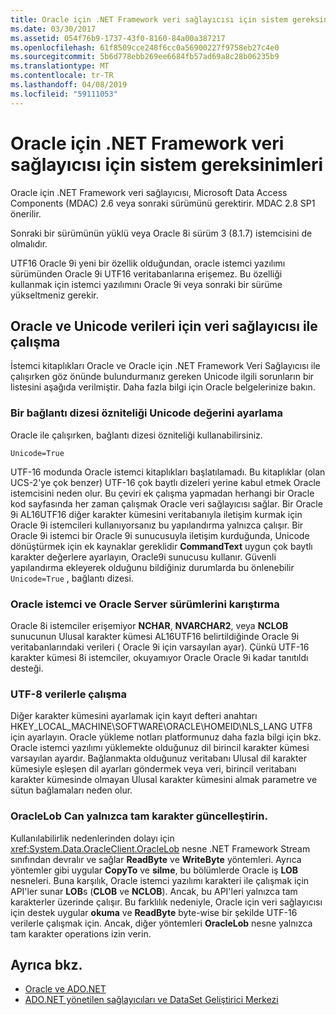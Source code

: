```yaml
---
title: Oracle için .NET Framework veri sağlayıcısı için sistem gereksinimleri
ms.date: 03/30/2017
ms.assetid: 054f76b9-1737-43f0-8160-84a00a387217
ms.openlocfilehash: 61f8509cce248f6cc0a56900227f9758eb27c4e0
ms.sourcegitcommit: 5b6d778ebb269ee6684fb57ad69a8c28b06235b9
ms.translationtype: MT
ms.contentlocale: tr-TR
ms.lasthandoff: 04/08/2019
ms.locfileid: "59111053"
---
```

# <a name="system-requirements-for-the-net-framework-data-provider-for-oracle"></a>Oracle için .NET Framework veri sağlayıcısı için sistem gereksinimleri
Oracle için .NET Framework veri sağlayıcısı, Microsoft Data Access Components (MDAC) 2.6 veya sonraki sürümünü gerektirir. MDAC 2.8 SP1 önerilir.  
  
 Sonraki bir sürümünün yüklü veya Oracle 8i sürüm 3 (8.1.7) istemcisini de olmalıdır.  
  
 UTF16 Oracle 9i yeni bir özellik olduğundan, oracle istemci yazılımı sürümünden Oracle 9i UTF16 veritabanlarına erişemez. Bu özelliği kullanmak için istemci yazılımını Oracle 9i veya sonraki bir sürüme yükseltmeniz gerekir.  
  
## <a name="working-with-the-data-provider-for-oracle-and-unicode-data"></a>Oracle ve Unicode verileri için veri sağlayıcısı ile çalışma  
 İstemci kitaplıkları Oracle ve Oracle için .NET Framework Veri Sağlayıcısı ile çalışırken göz önünde bulundurmanız gereken Unicode ilgili sorunların bir listesini aşağıda verilmiştir. Daha fazla bilgi için Oracle belgelerinize bakın.  
  
### <a name="setting-the-unicode-value-in-a-connection-string-attribute"></a>Bir bağlantı dizesi özniteliği Unicode değerini ayarlama  
 Oracle ile çalışırken, bağlantı dizesi özniteliği kullanabilirsiniz.  
  
```  
Unicode=True   
```  
  
 UTF-16 modunda Oracle istemci kitaplıkları başlatılamadı. Bu kitaplıklar (olan UCS-2'ye çok benzer) UTF-16 çok baytlı dizeleri yerine kabul etmek Oracle istemcisini neden olur. Bu çeviri ek çalışma yapmadan herhangi bir Oracle kod sayfasında her zaman çalışmak Oracle veri sağlayıcısı sağlar. Bir Oracle 9i AL16UTF16 diğer karakter kümesini veritabanıyla iletişim kurmak için Oracle 9i istemcileri kullanıyorsanız bu yapılandırma yalnızca çalışır. Bir Oracle 9i istemci bir Oracle 9i sunucusuyla iletişim kurduğunda, Unicode dönüştürmek için ek kaynaklar gereklidir **CommandText** uygun çok baytlı karakter değerlere ayarlayın, Oracle9i sunucusu kullanır. Güvenli yapılandırma ekleyerek olduğunu bildiğiniz durumlarda bu önlenebilir `Unicode=True` , bağlantı dizesi.  
  
### <a name="mixing-versions-of-oracle-client-and-oracle-server"></a>Oracle istemci ve Oracle Server sürümlerini karıştırma  
 Oracle 8i istemciler erişemiyor **NCHAR**, **NVARCHAR2**, veya **NCLOB** sunucunun Ulusal karakter kümesi AL16UTF16 belirtildiğinde Oracle 9i veritabanlarındaki verileri ( Oracle 9i için varsayılan ayar). Çünkü UTF-16 karakter kümesi 8i istemciler, okuyamıyor Oracle Oracle 9i kadar tanıtıldı desteği.  
  
### <a name="working-with-utf-8-data"></a>UTF-8 verilerle çalışma  
 Diğer karakter kümesini ayarlamak için kayıt defteri anahtarı HKEY_LOCAL_MACHINE\SOFTWARE\ORACLE\HOMEID\NLS_LANG UTF8 için ayarlayın. Oracle yükleme notları platformunuz daha fazla bilgi için bkz. Oracle istemci yazılımı yüklemekte olduğunuz dil birincil karakter kümesi varsayılan ayardır. Bağlanmakta olduğunuz veritabanı Ulusal dil karakter kümesiyle eşleşen dil ayarları göndermek veya veri, birincil veritabanı karakter kümesinde olmayan Ulusal karakter kümesini almak parametre ve sütun bağlamaları neden olur.  
  
### <a name="oraclelob-can-only-update-full-characters"></a>OracleLob Can yalnızca tam karakter güncelleştirin.  
 Kullanılabilirlik nedenlerinden dolayı için <xref:System.Data.OracleClient.OracleLob> nesne .NET Framework Stream sınıfından devralır ve sağlar **ReadByte** ve **WriteByte** yöntemleri. Ayrıca yöntemler gibi uygular **CopyTo** ve **silme**, bu bölümlerde Oracle iş **LOB** nesneleri. Buna karşılık, Oracle istemci yazılımı karakteri ile çalışmak için API'ler sunar **LOB**s (**CLOB** ve **NCLOB**). Ancak, bu API'leri yalnızca tam karakterler üzerinde çalışır. Bu farklılık nedeniyle, Oracle için veri sağlayıcısı için destek uygular **okuma** ve **ReadByte** byte-wise bir şekilde UTF-16 verilerle çalışmak için. Ancak, diğer yöntemleri **OracleLob** nesne yalnızca tam karakter operations izin verin.  
  
## <a name="see-also"></a>Ayrıca bkz.

- [Oracle ve ADO.NET](../../../../docs/framework/data/adonet/oracle-and-adonet.md)
- [ADO.NET yönetilen sağlayıcıları ve DataSet Geliştirici Merkezi](https://go.microsoft.com/fwlink/?LinkId=217917)
